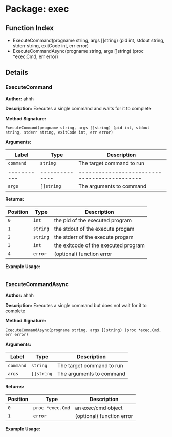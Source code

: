 # Package: exec

## Function Index

- ExecuteCommand(progname string, args []string) (pid int, stdout string, stderr string, exitCode int, err error)
- ExecuteCommandAsync(progname string, args []string) (proc *exec.Cmd, err error)

## Details

### ExecuteCommand

**Author:** ahhh

**Description:** Executes a single command and waits for it to complete

**Method Signature:**

```
ExecuteCommand(progname string, args []string) (pid int, stdout string, stderr string, exitCode int, err error)
```

**Arguments:**

| Label     | Type         | Description                                |
|-----------|--------------|--------------------------------------------|
| `command` | `string`     | The target command to run                  |
|-----------|--------------|--------------------------------------------|
| `args`    | `[]string`   | The arguments to command                   |

**Returns:**

| Position  | Type         | Description                                |
|-----------|--------------|--------------------------------------------|
| `0`       | `int`        | the pid of the executed program            |
| `1`       | `string`     | the stdout of the execute progam           |
| `2`       | `string`     | the stderr of the execute progam           |
| `3`       | `int`        | the exitcode of the executed program       |
| `4`       | `error`      | (optional) function error                  |

**Example Usage:**

```

```

### ExecuteCommandAsync

**Author:** ahhh

**Description:** Executes a single command but does not wait for it to complete

**Method Signature:**

```
ExecuteCommandAsync(progname string, args []string) (proc *exec.Cmd, err error)
```

**Arguments:**

| Label     | Type         | Description                                |
|-----------|--------------|--------------------------------------------|
| `command` | `string`     | The target command to run                  |
| `args`    | `[]string`   | The arguments to command                   |

**Returns:**

| Position  | Type             | Description                                |
|-----------|------------------|--------------------------------------------|
| `0`       | `proc *exec.Cmd` | an  exec/cmd object                        |
| `1`       | `error`          | (optional) function error                  |

**Example Usage:**

```

```

